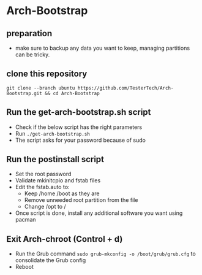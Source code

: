 # Arch-Bootstrap

## preparation
- make sure to backup any data you want to keep, managing partitions can be tricky.

## clone this repository

```git clone --branch ubuntu https://github.com/TesterTech/Arch-Bootstrap.git && cd Arch-Bootstrap```

## Run the get-arch-bootstrap.sh script 
- Check if the below script has the right parameters
- Run ```./get-arch-bootstrap.sh```
- The script asks for your password because of sudo

## Run the postinstall script
- Set the root password
- Validate mkinitcpio and fstab files
- Edit the fstab.auto to:  
  - Keep /home /boot as they are
  - Remove unneeded root partition from the file
  - Change /opt to /
- Once script is done, install any additional software you want using pacman

## Exit Arch-chroot (Control + d) 
- Run the Grub command ```sudo grub-mkconfig -o /boot/grub/grub.cfg``` to consolidate the Grub config 
- Reboot
